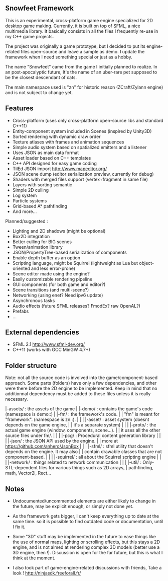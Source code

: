 Snowfeet Framework
--------------------

This is an experimental, cross-platform game engine specialized for 2D desktop
game making. Currently, it is built on top of SFML, a nice multimedia library.
It basically consists in all the files I frequently re-use in my C++ game projects.

The project was originally a game prototype, but I decided to put its
engine-related files open-source and leave a sample as demo.
I update the framework when I need something special or just as a hobby.

The name "Snowfeet" came from the game I initially planned to realize.
In an post-apocalyptic future, It's the name of an uber-rare pet supposed to 
be the closest descendant of cats.

The main namespace used is "zn" for historic reason (ZCraft/Zylann engine) and is not subject to change yet.

Features
--------

- Cross-platform (uses only cross-platform open-source libs and standard C++11)
- Entity-component system included in Scenes (inspired by Unity3D)
- Sorted rendering with dynamic draw order
- Texture atlases with frames and animation sequences
- Simple audio system based on spatialized emitters and a listener
- Uses JSON as main data format
- Asset loader based on C++ templates
- C++ API designed for easy game coding
- TilEd JSON import http://www.mapeditor.org/
- JSON scene dump (editor serialization preview, currently for debug)
- Shaders with merged files support (vertex+fragment in same file)
- Layers with sorting semantic
- Simple 2D culling
- Log system
- Particle systems
- Grid-based A* pathfinding
- And more...

Planned/suggested :

- Lighting and 2D shadows (might be optional)
- Box2D integration
- Better culling for BIG scenes
- Tween/animation library
- JSON/PropertyTree-based serialization of components
- Enable depth buffer as an option
- Scripting language, might be Squirrel (lightweight as Lua but object-oriented and less error-prone)
- Scene editor made using the engine?
- Easily customizable rendering pipeline
- GUI components (for both game and editor?)
- Scene transitions (and multi-scene?)
- Networking (using enet? Need ipv6 update)
- Asynchronous tasks
- Audio effects (future SFML releases? FmodEx? raw OpenAL?)
- Prefabs
- ...

External dependencies
------------

- SFML 2.1 http://www.sfml-dev.org/
- C++11 (works with GCC MinGW 4.7+)

Folder structure
----------------

Note: not all the source code is involved into the game/component-based
approach. Some parts (folders) have only a few dependencies,
and other were there before the 2D engine to be implemented. Keep in mind that
no additionnal dependency must be added to these files unless it is really
necessary.

|-assets/    : the assets of the game
|
|-demo/       : contains the game's code (namespace is demo::)
|
|-fm/        : the framework's code.
| |            "fm" is meant for "framework". (namespace is zn::).
| |
| |-asset/   : asset system (doesnt depends on the game engine,
| |              it's a separate system)
| |
| |-proto/   : the actual game engine (window, components, scene...).
| |            it uses all the other source files under fm/.
| |
| |-pcg/     : Procedural content generation library
| |
| |-json/    : the JSON API used by the engine.
| |              more at https://github.com/anhero/JsonBox
| |
| |-sfml/      : sfml utility that doesn't depends on the engine. It may also
| |              contain drawable classes that are not component-based.
| |
| |-squirrel/ : all about the Squirrel scripting engine
| |
| |-network/  : things related to network communication
| |
| |-util/      : Only-STL-dependent files for various things such as 2D arrays,
|              pathfinding, math, Vector2i, Rect...

Notes
-----

- Undocumented/uncommented elements are either likely to change in the future,
may be explicit enough, or simply not done yet.

- As the framework gets bigger, I can't keep everything up to date at the same time.
so it is possible to find outdated code or documentation, until I fix it.

- Some "3D" stuff may be implemented in the future to ease things like
the use of normal maps, lighting or scrolling effects, but this stays a 2D engine,
and is not aimed at rendering complex 3D models (better use a 3D engine, then !).
Discussion is open for the far future, but this is what I think at the moment.

- I also took part of game-engine-related discussions with friends,
Take a look ! http://ninjasdk.freeforall.fr/

